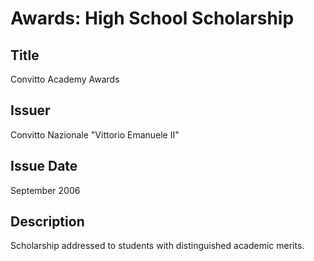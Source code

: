# Awards: High School Scholarship

## Title

Convitto Academy Awards

## Issuer

Convitto Nazionale "Vittorio Emanuele II"

## Issue Date

September 2006

## Description

Scholarship addressed to students with distinguished academic merits.
